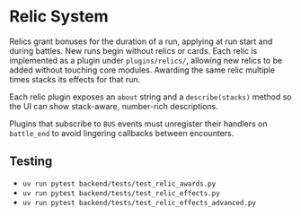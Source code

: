 # Relic System

Relics grant bonuses for the duration of a run, applying at run start and during battles.
New runs begin without relics or cards.
Each relic is implemented as a plugin under `plugins/relics/`, allowing new relics
to be added without touching core modules. Awarding the same relic multiple times stacks its effects for that run.

Each relic plugin exposes an `about` string and a `describe(stacks)` method so the
UI can show stack-aware, number-rich descriptions.

Plugins that subscribe to `BUS` events must unregister their handlers on
`battle_end` to avoid lingering callbacks between encounters.

## Testing
- `uv run pytest backend/tests/test_relic_awards.py`
- `uv run pytest backend/tests/test_relic_effects.py`
- `uv run pytest backend/tests/test_relic_effects_advanced.py`
